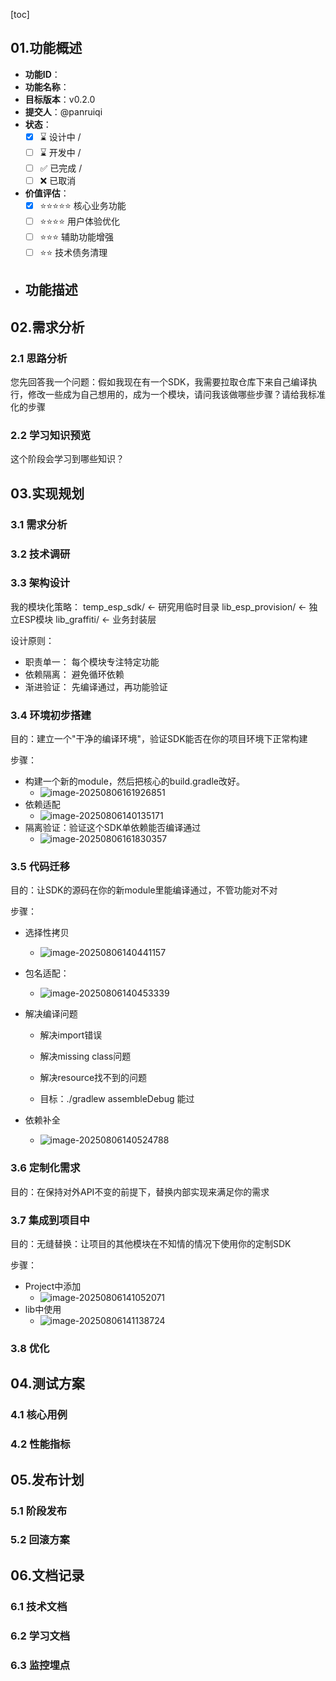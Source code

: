 [toc]

## 01.功能概述

- **功能ID**：
- **功能名称**：
- **目标版本**：v0.2.0
- **提交人**：@panruiqi  
- **状态**：
  - [x] ⌛ 设计中 /
  - [ ] ⌛ 开发中 / 
  - [ ] ✅ 已完成 / 
  - [ ] ❌ 已取消  
- **价值评估**：  
  - [x] ⭐⭐⭐⭐⭐ 核心业务功能  
  - [ ] ⭐⭐⭐⭐ 用户体验优化  
  - [ ] ⭐⭐⭐ 辅助功能增强  
  - [ ] ⭐⭐ 技术债务清理  
- **功能描述** 
  - 



## 02.需求分析

### 2.1 思路分析

您先回答我一个问题：假如我现在有一个SDK，我需要拉取仓库下来自己编译执行，修改一些成为自己想用的，成为一个模块，请问我该做哪些步骤？请给我标准化的步骤

### 2.2 学习知识预览

这个阶段会学习到哪些知识？

## 03.实现规划

### 3.1 需求分析



### 3.2 技术调研



### 3.3 架构设计

 我的模块化策略：
  temp_esp_sdk/     ← 研究用临时目录
  lib_esp_provision/ ← 独立ESP模块
  lib_graffiti/     ← 业务封装层

  设计原则：

  - 职责单一： 每个模块专注特定功能
  - 依赖隔离： 避免循环依赖
  - 渐进验证： 先编译通过，再功能验证

### 3.4 环境初步搭建

目的：建立一个"干净的编译环境"，验证SDK能否在你的项目环境下正常构建

步骤：

- 构建一个新的module，然后把核心的build.gradle改好。
  - ![image-20250806161926851](../../_pic_/image-20250806161926851.png)
- 依赖适配
  - ![image-20250806140135171](../../_pic_/image-20250806140135171.png)
- 隔离验证：验证这个SDK单依赖能否编译通过
  - ![image-20250806161830357](../../_pic_/image-20250806161830357.png)

### 3.5 代码迁移

目的：让SDK的源码在你的新module里能编译通过，不管功能对不对

步骤：

- 选择性拷贝

  - ![image-20250806140441157](../../_pic_/image-20250806140441157.png)

- 包名适配：

  - ![image-20250806140453339](../../_pic_/image-20250806140453339.png)

- 解决编译问题

  - 解决import错误

  - 解决missing class问题

  - 解决resource找不到的问题

  - 目标：./gradlew assembleDebug 能过

- 依赖补全

  - ![image-20250806140524788](../../_pic_/image-20250806140524788.png)

### 3.6 定制化需求

目的：在保持对外API不变的前提下，替换内部实现来满足你的需求

### 3.7 集成到项目中

目的：无缝替换：让项目的其他模块在不知情的情况下使用你的定制SDK

步骤：

- Project中添加
  - ![image-20250806141052071](../../_pic_/image-20250806141052071.png)
- lib中使用
  - ![image-20250806141138724](../../_pic_/image-20250806141138724.png)

### 3.8 优化



## 04.测试方案

### 4.1 核心用例



### 4.2 性能指标



## 05.发布计划

### 5.1 阶段发布



### 5.2 回滚方案



## 06.文档记录

### 6.1 技术文档



### 6.2 学习文档



### 6.3 监控埋点



